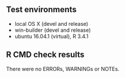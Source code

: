 ## Test environments
* local OS X (devel and release)
* win-builder (devel and release)
* ubuntu 16.04.1 (virtual), R 3.4.1

## R CMD check results
There were no ERRORs, WARNINGs or NOTEs.
